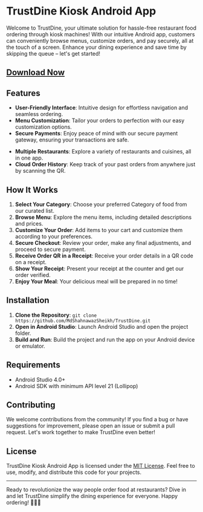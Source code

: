 # TrustDine Kiosk Android App

Welcome to TrustDine, your ultimate solution for hassle-free restaurant food ordering through kiosk machines! With our intuitive Android app, customers can conveniently browse menus, customize orders, and pay securely, all at the touch of a screen. Enhance your dining experience and save time by skipping the queue – let's get started!

## [Download Now](https://mdshahnawazsheikh.github.io/trustdine-closed-beta/release/)

## Features

- **User-Friendly Interface**: Intuitive design for effortless navigation and seamless ordering.
- **Menu Customization**: Tailor your orders to perfection with our easy customization options.
- **Secure Payments**: Enjoy peace of mind with our secure payment gateway, ensuring your transactions are safe.
<!-- - **Real-Time Updates**: Receive instant notifications about your order status, from preparation to delivery. -->
- **Multiple Restaurants**: Explore a variety of restaurants and cuisines, all in one app.
- **Cloud Order History**: Keep track of your past orders from anywhere just by scanning the QR.

## How It Works

1. **Select Your Category**: Choose your preferred Category of food from our curated list.
2. **Browse Menu**: Explore the menu items, including detailed descriptions and prices.
3. **Customize Your Order**: Add items to your cart and customize them according to your preferences.
4. **Secure Checkout**: Review your order, make any final adjustments, and proceed to secure payment.
5. **Receive Order QR in a Receipt**: Receive your order details in a QR code on a receipt.
6. **Show Your Receipt**: Present your receipt at the counter and get our order verified.
7. **Enjoy Your Meal**: Your delicious meal will be prepared in no time!

## Installation

1. **Clone the Repository**: `git clone https://github.com/MdShahnawazSheikh/TrustDine.git`
2. **Open in Android Studio**: Launch Android Studio and open the project folder.
3. **Build and Run**: Build the project and run the app on your Android device or emulator.

## Requirements

- Android Studio 4.0+
- Android SDK with minimum API level 21 (Lollipop)

## Contributing

We welcome contributions from the community! If you find a bug or have suggestions for improvement, please open an issue or submit a pull request. Let's work together to make TrustDine even better!

## License

TrustDine Kiosk Android App is licensed under the [MIT License](LICENSE). Feel free to use, modify, and distribute this code for your projects.

---

Ready to revolutionize the way people order food at restaurants? Dive in and let TrustDine simplify the dining experience for everyone. Happy ordering! 🍔🍕🥗
